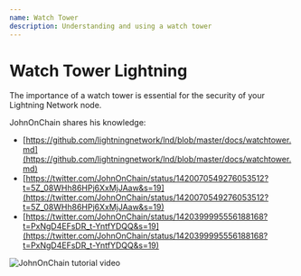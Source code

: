 ```yaml
---
name: Watch Tower
description: Understanding and using a watch tower
---
```


# Watch Tower Lightning

The importance of a watch tower is essential for the security of your Lightning Network node.

JohnOnChain shares his knowledge:

- [https://github.com/lightningnetwork/lnd/blob/master/docs/watchtower.md](https://github.com/lightningnetwork/lnd/blob/master/docs/watchtower.md)
- [https://twitter.com/JohnOnChain/status/1420070549276053512?t=5Z_08WHh86HPj6XxMjJAaw&s=19](https://twitter.com/JohnOnChain/status/1420070549276053512?t=5Z_08WHh86HPj6XxMjJAaw&s=19)
- [https://twitter.com/JohnOnChain/status/1420399995556188168?t=PxNgD4EFsDR_t-YntfYDQQ&s=19](https://twitter.com/JohnOnChain/status/1420399995556188168?t=PxNgD4EFsDR_t-YntfYDQQ&s=19)

![JohnOnChain tutorial video](https://tube.nuagelibre.fr/videos/watch/eb4065e5-cf0a-427e-96a9-1638f2efb91f)
